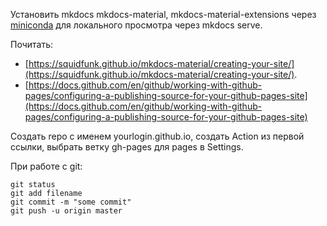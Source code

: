 Установить mkdocs mkdocs-material, mkdocs-material-extensions через [miniconda](/work/miniconda/) для локального просмотра через mkdocs serve.

Почитать:
* [https://squidfunk.github.io/mkdocs-material/creating-your-site/](https://squidfunk.github.io/mkdocs-material/creating-your-site/).
* [https://docs.github.com/en/github/working-with-github-pages/configuring-a-publishing-source-for-your-github-pages-site](https://docs.github.com/en/github/working-with-github-pages/configuring-a-publishing-source-for-your-github-pages-site)

Создать repo с именем yourlogin.github.io, создать Action из первой ссылки, выбрать ветку gh-pages для pages в Settings.

При работе с git:
```text
git status
git add filename
git commit -m "some commit"
git push -u origin master
```

